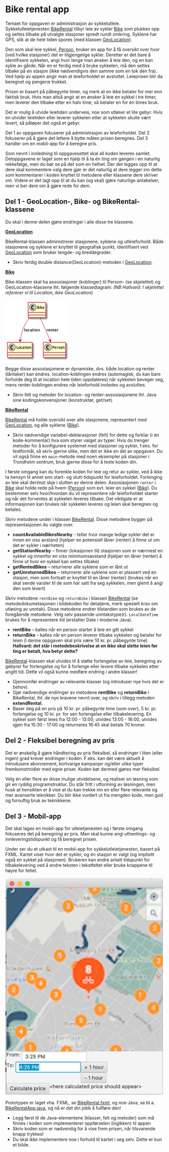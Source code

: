 # Bike rental app

Temaet for oppgaven er administrasjon av sykkelutleie. Sykkelutleietjenesten [BikeRental](BikeRental.java) tilbyr leie av sykler [Bike](Bike.java) som plukkes opp og settes tilbake på utvalgte stasjoner spredt rundt omkring. Syklene har GPS, slik at de hele tiden spores (med klassen [GeoLocation](GeoLocation.java)). 

Den som skal leie sykkel, [Person](Person.java), bruker en app for å få oversikt over hvor (ved hvilke stasjoner) det er tilgjengelige sykler. Deretter er det bare å identifisere sykkelen, angi hvor lenge man ønsker å leie den, og en kan sykle av gårde. Når en er ferdig med å bruke sykkelen, må den settes tilbake på en stasjon (ikke nødvendigvis den samme som en tok den fra). Ved hjelp av appen angir man at leieforholdet er avsluttet. Leieprisen blir da beregnet og pengene trukket.
 
Prisen er basert på påbegynte timer, og merk at en ikke betaler for mer enn faktisk bruk. Hvis man altså angir at en ønsker å leie en sykkel i tre timer, men leverer den tilbake etter en halv time, så betaler en for én times bruk.

Det er mulig å utvide leietiden underveis, noe som utløser et lite gebyr. Hvis en utvider leietiden eller leverer sykkelen etter at sykkelen skulle vært levert, så påløper det også et gebyr.

Del 1 av oppgaven fokuserer på administrasjon av leieforholdet. Del 2 fokuserer på å gjøre det lettere å bytte måten prisen beregnes. Del 3 handler om en mobil-app for å beregne pris.

Som nevnt i innledning til oppgavesettet skal all koden leveres samlet. Deloppgavene er laget som en hjelp til å ta én ting om gangen i en naturlig rekkefølge, men du bør se på det som en helhet. Der det legges opp til at dere skal kommentere valg dere gjør er det naturlig at dere legger inn dette som kommentarer i koden knyttet til metodene eller klassene dere skriver om. Videre er det lagt opp til at du kan (og skal) gjøre naturlige antakelser, men vi ber dere om å gjøre rede for dem. 

## Del 1 - GeoLocation-, Bike- og BikeRental-klassene

Du skal i denne delen gjøre endringer i alle disse tre klassene.

**[GeoLocation](GeoLocation.java)**

BikeRental-klassen administrerer stasjonene, syklene og utleieforhold. Både stasjonene og syklene er knyttet til geografisk punkt, identifisert ved [GeoLocation](GeoLocation.java) som bruker lengde- og breddegrader. 

- Skriv ferdig double distance(GeoLocation)-metoden i [GeoLocation](GeoLocation.java).

**[Bike](Bike.java)**

Bike-klassen skal ha assosiasjoner (koblinger) til Person- (se skjelettet) og GeoLocation-klassene iht. følgende klassediagram: _(NB Hallvard: I skjelettet refererer vi til Location, ikke GeoLocation)_

![Klassediagram](part1.png)

Begge disse assosiasjonene er dynamiske, dvs. både location og renter (låntaker) kan endres. location-koblingen endres (automagisk, du kan bare forholde deg til at location hele tiden oppdateres) når sykkelen beveger seg, mens renter-koblingen endres når leieforhold innledes og avsluttes.

- Skriv felt og metoder for location- og renter-assosiasjonene iht. Java sine kodingskonvensjoner (konstruktør, get/set).

**[BikeRental](BikeRental.java)**

[BikeRental](BikeRental.java) må holde oversikt over alle stasjonene, representert med [GeoLocation](GeoLocation.java), og alle syklene ([Bike](Bike.java)).

- Skriv nødvendige variabel-deklarasjoner (felt) for dette og forklar (i en kode-kommentar) hva som styrer valget av typer. Hvis du trenger metoder for å konfigurere systemet med stasjoner og sykler, f.eks. for testformål, så skriv gjerne slike, men det er ikke en del av oppgaven. Du vil også finne en `main`-metode med noen eksempler på stasjoner i Trondheim sentrum, bruk gjerne disse for å teste koden din.

I første omgang kan du forenkle koden for leie og retur av sykler, ved å ikke ta hensyn til annet enn start- og slutt-tidspunkt for leieforholdet. Forlenging av leie skal derimot skje i slutten av denne delen. Assosiasjonen `renter` i [Bike](Bike.java) skal holde rede på hvem ([Person](Person.java)) som evt. leier en sykkel ([Bike](Bike.java)). Du bestemmer selv hvor/hvordan du vil representere når leieforholdet starter og når det forventes at sykkelen leveres tilbake. Det viktigste er at informasjonen kan brukes når sykkelen leveres og leien skal beregnes og betales.

Skriv metodene under i klassen [BikeRental](BikeRental.java). Disse metodene bygger på representasjonen du valgte over.

- **countAvailableBikesNearby** - teller hvor mange ledige sykler det er innen en viss avstand (hjelper en potensiell låner (renter) å finne ut om det er sykler i nærheten)
- **getStationNearby** – finner (lokasjonen til) stasjonen som er nærmest en sykkel og innenfor en viss minimumsavstand (hjelper en låner (renter) å finne ut hvor en sykkel kan settes tilbake)
- **getRentedBikes** – returnerer alle syklene som er lånt ut
- **getUnreturnedBikes** – returnerer alle syklene som er plassert ved en stasjon, men som fortsatt er knyttet til en låner (renter)  (brukes når en skal sende varsler til de som har satt fra seg sykkelen, men glemt å angi den som levert)

Skriv metodene `rentBike` og `returnBike` i klassen [BikeRental](BikeRental.java) (se metodedokumetasjonen i kildekoden for detaljene, merk spesielt krav om utløsing av unntak). Disse metodene endrer tilstanden som brukes av de foregående metodene. Velg selv passende unntakstype(r). `LocalDateTime` brukes for å representere tid (erstatter Date i moderne Java).

- **rentBike** – kalles når en person starter å leie en gitt sykkel
- **returnBike** – kalles når en person leverer tilbake sykkelen og betaler for leien (i denne oppgaven skal pris være 10 kr. pr. påbegynte time) **Hallvard: det står i metodebeskrivelse at en ikke skal slette leien før ting er betalt, hva betyr dette?**

[BikeRental](BikeRental.java)-klassen skal utvides til å støtte forlengelse av leie, beregning av gebyrer for forlengelse og for å forlenge eller levere tilbake sykkelen etter angitt tid. Dette vil også kunne medføre endring i andre klasser!

- Gjennomfør endringer av relevante klasser (og introduser nye hvis det er behov).
- Gjør nødvendige endringer av metodene **rentBike** og **returnBike** i BikeRental, iht. de nye kravene nevnt over, og skriv i tillegg metoden **extendRental**. 
- Baser deg på en pris på 10 kr. pr. påbegynte time (som over), 5 kr. pr. forlengelse og 10 kr. pr. for sen forlengelse eller tilbakelevering. En sykkel som først leies fra 12:00 - 13:00, utvides 13:05 - 16:00, utvides igjen fra 15:30 - 17:00 og returneres 16:45 skal betale 70 kroner.

## Del 2 - Fleksibel beregning av pris

Det er ønskelig å gjøre håndtering av pris fleksibel, så endringer i liten (eller ingen) grad krever endringer i koden. F.eks. kan det være aktuelt å introdusere abonnement, kortvarige kampanjer og/eller ulike typer fremkomstmidler med egne priser. Koden bør dermed gjøres mer fleksibel.

Velg én eller flere av disse mulige utvidelsene, og realiser en løsning som gir en ryddig programstruktur. Du står fritt i utforming av løsningen, men husk at hensikten er å vise at du kan trekke inn en eller flere relevante og mer avanserte teknikker. Du blir ikke vurdert ut fra mengden kode, men god og fornuftig bruk av teknikkene.

## Del 3 - Mobil-app

Det skal lages en mobil-app for utleietjenesten og i første omgang fokuseres det på beregning av pris. Man skal kunne angi uthentings- og innleveringstidspunkt og få beregnet prisen.

Under ser du et utkast til en mobil-app for sykkelutleietjenesten, basert på FXML. Kartet viser hvor det er sykler, og én stasjon er valgt (og implisitt også en sykkel på stasjonen). Brukeren kan endre antatt tidspunkt for tilbakelevering ved å endre teksten i tekstfeltet eller bruke knappene til høyre for feltet.

<img src="bike-rental-app.png" width="500"/>

Prototypen er laget vha. FXML, se [BikeRental.fxml](BikeRental.fxml), og noe Java, se bl.a. [BikeRentalApp.java](BikeRentalApp.java), og nå er det din jobb å fullføre den!

- Legg først til de Java-elementene (klasser, felt og metoder) som må finnes i koden som implementerer oppførselen (logikken) til appen
- Skriv koden som er nødvendig for å vise frem prisen, når tilsvarende knapp trykkes!
- Du skal  _ikke_  implementere noe i forhold til kartet i seg selv. Dette er kun et bilde.
